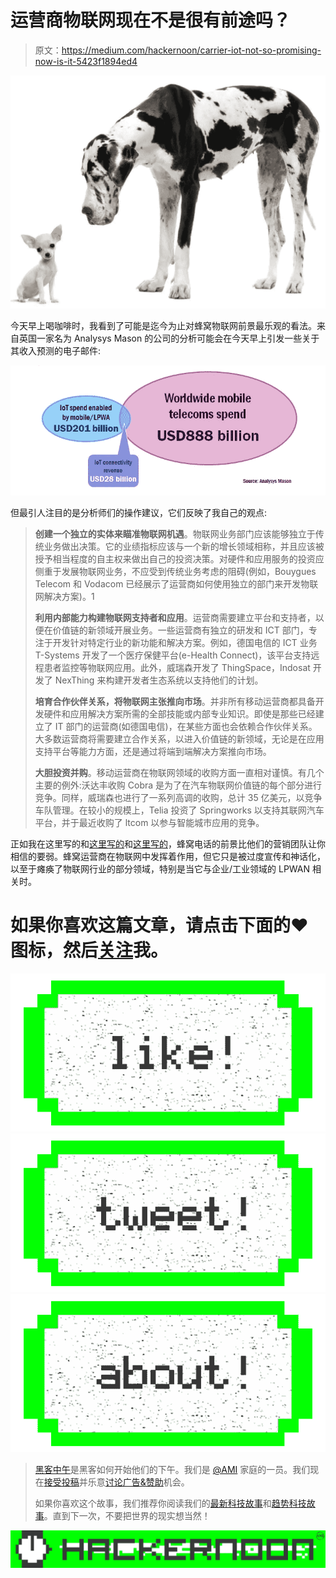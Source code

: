 # 运营商物联网现在不是很有前途吗？

> 原文：<https://medium.com/hackernoon/carrier-iot-not-so-promising-now-is-it-5423f1894ed4>

![](img/912780f915e8b7b32f6fd7a8c8bda4fb.png)

今天早上喝咖啡时，我看到了可能是迄今为止对蜂窝物联网前景最乐观的看法。来自英国一家名为 Analysys Mason 的公司的分析可能会在今天早上引发一些关于其收入预测的电子邮件:

![](img/453b0d8c4f3fdeedbaf93ae3647d95e5.png)

但最引人注目的是分析师们的操作建议，它们反映了我自己的观点:

> **创建一个独立的实体来瞄准物联网机遇**。物联网业务部门应该能够独立于传统业务做出决策。它的业绩指标应该与一个新的增长领域相称，并且应该被授予相当程度的自主权来做出自己的投资决策。对硬件和应用服务的投资应侧重于发展物联网业务，不应受到传统业务考虑的阻碍(例如，Bouygues Telecom 和 Vodacom 已经展示了运营商如何使用独立的部门来开发物联网解决方案)。1
> 
> **利用内部能力构建物联网支持者和应用**。运营商需要建立平台和支持者，以便在价值链的新领域开展业务。一些运营商有独立的研发和 ICT 部门，专注于开发针对特定行业的新功能和解决方案。例如，德国电信的 ICT 业务 T-Systems 开发了一个医疗保健平台(e-Health Connect)，该平台支持远程患者监控等物联网应用。此外，威瑞森开发了 ThingSpace，Indosat 开发了 NexThing 来构建开发者生态系统以支持他们的计划。
> 
> **培育合作伙伴关系，将物联网主张推向市场**。并非所有移动运营商都具备开发硬件和应用解决方案所需的全部技能或内部专业知识。即使是那些已经建立了 IT 部门的运营商(如德国电信)，在某些方面也会依赖合作伙伴关系。大多数运营商将需要建立合作关系，以进入价值链的新领域，无论是在应用支持平台等能力方面，还是通过将端到端解决方案推向市场。
> 
> **大胆投资并购**。移动运营商在物联网领域的收购方面一直相对谨慎。有几个主要的例外:沃达丰收购 Cobra 是为了在汽车物联网价值链的每个部分进行竞争。同样，威瑞森也进行了一系列高调的收购，总计 35 亿美元，以竞争车队管理。在较小的规模上，Telia 投资了 Springworks 以支持其联网汽车平台，并于最近收购了 ltcom 以参与智能城市应用的竞争。

正如我在这里写的和[这里写的](http://bit.ly/2noxibV)和[这里写的](http://bit.ly/2mTXw7j)，蜂窝电话的前景比他们的营销团队让你相信的要弱。蜂窝运营商在物联网中发挥着作用，但它只是被过度宣传和神话化，以至于瘫痪了物联网行业的部分领域，特别是当它与企业/工业领域的 LPWAN 相关时。

# 如果你喜欢这篇文章，请点击下面的❤图标，然后[关注](/@patburns)我。

[![](img/50ef4044ecd4e250b5d50f368b775d38.png)](http://bit.ly/HackernoonFB)[![](img/979d9a46439d5aebbdcdca574e21dc81.png)](https://goo.gl/k7XYbx)[![](img/2930ba6bd2c12218fdbbf7e02c8746ff.png)](https://goo.gl/4ofytp)

> [黑客中午](http://bit.ly/Hackernoon)是黑客如何开始他们的下午。我们是 [@AMI](http://bit.ly/atAMIatAMI) 家庭的一员。我们现在[接受投稿](http://bit.ly/hackernoonsubmission)并乐意[讨论广告&赞助](mailto:partners@amipublications.com)机会。
> 
> 如果你喜欢这个故事，我们推荐你阅读我们的[最新科技故事](http://bit.ly/hackernoonlatestt)和[趋势科技故事](https://hackernoon.com/trending)。直到下一次，不要把世界的现实想当然！

![](img/be0ca55ba73a573dce11effb2ee80d56.png)